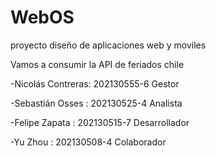 # WebOS
proyecto diseño de aplicaciones web y moviles

Vamos a consumir la API de feriados chile


-Nicolás Contreras:     202130555-6 Gestor

-Sebastián Osses  :     202130525-4 Analista

-Felipe Zapata    :     202130515-7 Desarrollador

-Yu Zhou          :     202130508-4 Colaborador
